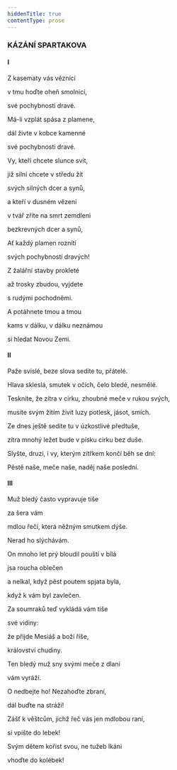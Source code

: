 ```yaml
---
hiddenTitle: true
contentType: prose
---
```


<section>

### KÁZÁNÍ SPARTAKOVA

#### I

Z kasematy vás věznící 

v tmu hoďte oheň smolnicí, 

své pochybnosti dravé. 

Má-li vzplát spása z plamene, 

dál živte v kobce kamenné 

své pochybnosti dravé.

Vy, kteří chcete slunce svit, 

již silní chcete v středu žít 

svých silných dcer a synů, 

a kteří v dusném vězení 

v tvář zříte na smrt zemdleni 

bezkrevných dcer a synů, 

Ať každý plamen roznítí 

svých pochybností dravých!

Z žalářní stavby prokleté 

až trosky zbudou, vyjdete 

s rudými pochodněmi. 

A potáhnete tmou a tmou 

kams v dálku, v dálku neznámou 

si hledat Novou Zemi.

#### II

Paže svislé, beze slova sedíte tu, přátelé. 

Hlava skleslá, smutek v očích, čelo bledé, nesmělé.

Teskníte, že zítra v cirku, zhoubné meče v rukou svých, 

musíte svým žitím živit luzy potlesk, jásot, smích.

Ze dnes ještě sedíte tu v úzkostlivé předtuše, 

zítra mnohý ležet bude v písku cirku bez duše.

Slyšte, druzi, i vy, kterým zítřkem končí běh se dní: 

Pěstě naše, meče naše, naděj naše poslední.

#### III

Muž bledý často vypravuje tiše 

za šera vám 

mdlou řečí, která něžným smutkem dýše. 

Nerad ho slýchávám.

On mnoho let prý bloudil pouští v bílá 

jsa roucha oblečen 

a nelkal, když pěst poutem spjata byla, 

když k vám byl zavlečen.

Za soumraků teď vykládá vám tiše 

své vidiny: 

že přijde Mesiáš a boží říše, 

království chudiny.

Ten bledý muž sny svými meče z dlaní 

vám vyráží. 

O nedbejte ho! Nezahoďte zbraní, 

dál buďte na stráži!

Zášť k věštcům, jichž řeč vás jen mdlobou raní, 

si vpište do lebek! 

Svým dětem kořist svou, ne tužeb lkáni 

vhoďte do kolébek!

</section>
